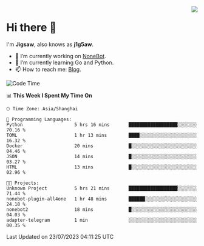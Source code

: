 <a href="#">
  <img align="right" src="https://github-readme-stats.vercel.app/api?username=j1g5awi&count_private=true&show_icons=true&title_color=80070B&text_color=B3B3B3&bg_color=212121&icon_color=80070B" />
</a>

# Hi there 👋

I'm **Jigsaw**, also knows as **j1g5aw**.

- 🔭 I’m currently working on [NoneBot](https://github.com/nonebot).
- 🌱 I’m currently learning Go and Python.
- 📫 How to reach me: [Blog](https://blog.maddestroyer.xyz/).

<!--START_SECTION:waka-->
![Code Time](http://img.shields.io/badge/Code%20Time-1%2C158%20hrs%2035%20mins-blue)

📊 **This Week I Spent My Time On** 

```text
🕑︎ Time Zone: Asia/Shanghai

💬 Programming Languages: 
Python                   5 hrs 16 mins       ██████████████████░░░░░░░   70.16 % 
TOML                     1 hr 13 mins        ████░░░░░░░░░░░░░░░░░░░░░   16.32 % 
Docker                   20 mins             █░░░░░░░░░░░░░░░░░░░░░░░░   04.46 % 
JSON                     14 mins             █░░░░░░░░░░░░░░░░░░░░░░░░   03.27 % 
HTML                     13 mins             █░░░░░░░░░░░░░░░░░░░░░░░░   02.96 % 

🐱‍💻 Projects: 
Unknown Project          5 hrs 21 mins       ██████████████████░░░░░░░   71.44 % 
nonebot-plugin-all4one   1 hr 48 mins        ██████░░░░░░░░░░░░░░░░░░░   24.18 % 
nonebot2                 18 mins             █░░░░░░░░░░░░░░░░░░░░░░░░   04.03 % 
adapter-telegram         1 min               ░░░░░░░░░░░░░░░░░░░░░░░░░   00.35 % 
```


 Last Updated on 23/07/2023 04:11:25 UTC
<!--END_SECTION:waka-->
